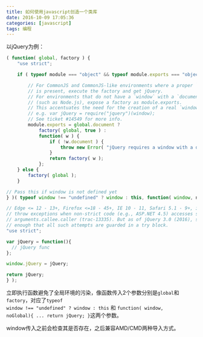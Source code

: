 ```yaml
---
title: 如何使用javascript创造一个类库
date: 2016-10-09 17:05:36
categories: [javascript]
tags: 编程
---
```

以jQuery为例：
``` javascript
( function( global, factory ) {
	"use strict";

	if ( typeof module === "object" && typeof module.exports === "object" ) {

		// For CommonJS and CommonJS-like environments where a proper `window`
		// is present, execute the factory and get jQuery.
		// For environments that do not have a `window` with a `document`
		// (such as Node.js), expose a factory as module.exports.
		// This accentuates the need for the creation of a real `window`.
		// e.g. var jQuery = require("jquery")(window);
		// See ticket #14549 for more info.
		module.exports = global.document ?
			factory( global, true ) :
			function( w ) {
				if ( !w.document ) {
					throw new Error( "jQuery requires a window with a document" );
				}
				return factory( w );
			};
	} else {
		factory( global );
	}

// Pass this if window is not defined yet
} )( typeof window !== "undefined" ? window : this, function( window, noGlobal ) {

// Edge <= 12 - 13+, Firefox <=18 - 45+, IE 10 - 11, Safari 5.1 - 9+, iOS 6 - 9.1
// throw exceptions when non-strict code (e.g., ASP.NET 4.5) accesses strict mode
// arguments.callee.caller (trac-13335). But as of jQuery 3.0 (2016), strict mode should be common
// enough that all such attempts are guarded in a try block.
"use strict";

var jQuery = function(){
  // jQuery func
};

window.jQuery = jQuery;

return jQuery;
} );
```
立即执行函数避免了全局环境的污染，像函数传入2个参数分别是<code>global</code>和<code>factory</code>，对应了<code>typeof window !== "undefined" ? window : this</code> 和 <code>function( window, noGlobal){ ... return jQuery; }</code>这两个参数。

window传入之前会检查其是否存在，之后兼容AMD/CMD两种导入方式。

